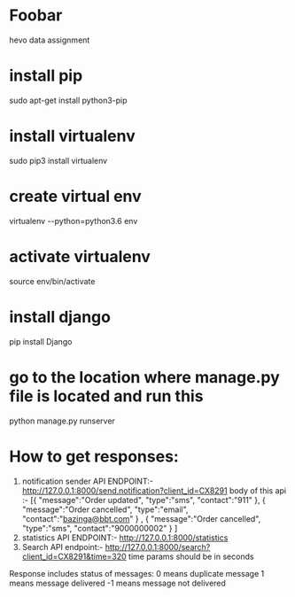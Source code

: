 # Foobar
hevo data assignment
# install pip
sudo apt-get install python3-pip
# install virtualenv
sudo pip3 install virtualenv
# create virtual env
virtualenv --python=python3.6 env
# activate virtualenv
source env/bin/activate
# install django
pip install Django
# go to the location where manage.py file is located and run this
python manage.py runserver

# How to get responses:
1) notification sender API ENDPOINT:- http://127.0.0.1:8000/send.notification?client_id=CX8291
body of this api :-
 [{
    "message":"Order updated",
    "type":"sms",
    "contact":"911"
},
{
    "message":"Order cancelled",
    "type":"email",
    "contact":"bazinga@bbt.com"
}
,
{
    "message":"Order cancelled",
    "type":"sms",
    "contact":"9000000002"
}
]
2) statistics API ENDPOINT:- http://127.0.0.1:8000/statistics
3) Search API endpoint:- http://127.0.0.1:8000/search?client_id=CX8291&time=320
   time params should be in seconds
   
Response includes status of messages: 0 means duplicate message
                                      1 means message delivered
                                     -1 means message not delivered


   

